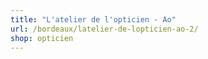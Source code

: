 ```yaml
---
title: "L'atelier de l'opticien - Ao"
url: /bordeaux/latelier-de-lopticien-ao-2/
shop: opticien
---
```

